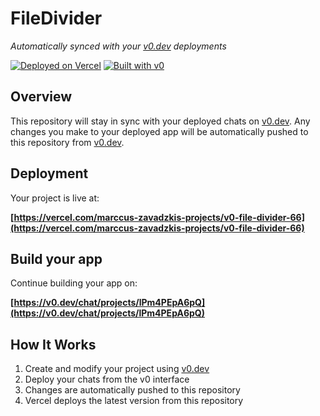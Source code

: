 # FileDivider

*Automatically synced with your [v0.dev](https://v0.dev) deployments*

[![Deployed on Vercel](https://img.shields.io/badge/Deployed%20on-Vercel-black?style=for-the-badge&logo=vercel)](https://vercel.com/marccus-zavadzkis-projects/v0-file-divider-66)
[![Built with v0](https://img.shields.io/badge/Built%20with-v0.dev-black?style=for-the-badge)](https://v0.dev/chat/projects/lPm4PEpA6pQ)

## Overview

This repository will stay in sync with your deployed chats on [v0.dev](https://v0.dev).
Any changes you make to your deployed app will be automatically pushed to this repository from [v0.dev](https://v0.dev).

## Deployment

Your project is live at:

**[https://vercel.com/marccus-zavadzkis-projects/v0-file-divider-66](https://vercel.com/marccus-zavadzkis-projects/v0-file-divider-66)**

## Build your app

Continue building your app on:

**[https://v0.dev/chat/projects/lPm4PEpA6pQ](https://v0.dev/chat/projects/lPm4PEpA6pQ)**

## How It Works

1. Create and modify your project using [v0.dev](https://v0.dev)
2. Deploy your chats from the v0 interface
3. Changes are automatically pushed to this repository
4. Vercel deploys the latest version from this repository
